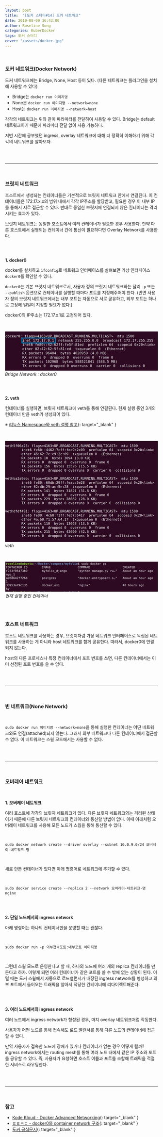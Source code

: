 ```yaml
---
layout: post
title:  "[도커 스터디#14] 도커 네트워크"
date: 2019-08-09 16:43:00
author: Roseline Song
categories: KuberDocker
tags: 도커 스터디
cover: "/assets/docker.jpg"
---
```



<br>

### 도커 네트워크(Docker Network)

도커 네트워크에는 Bridge, None, Host 등이 있다. (다른 네트워크는 플러그인을 설치해 사용할 수 있다) 

- Bridge는 `docker run 이미지명`
- None은 `docker run 이미지명 --network=none`
- Host는 `docker run 이미지명 --network=host`

각각의 네트워크는 위와 같이 파라미터를 전달하여 사용할 수 있다. Bridge는 default 네트워크이기 때문에 파라미터 전달 없이 사용 가능하다.

저번 시간에 공부했던 ingress, overlay 네트워크에 대해 더 정확히 이해하기 위해 각각의 네트워크를 알아보자.

<br>
<br>

<hr>

<br>


### 브릿지 네트워크

호스트에서 생성되는 컨테이너들은 기본적으로 브릿지 네트워크 안에서 연결된다. 이 컨테이너들은 172.17.x.x의 범위 내에서 각각 IP주소를 할당받고, 필요한 경우 이 내부 IP를 통해서 서로 접근할 수 있다. 반대로 동일한 브릿지에 연결되지 않은 컨테이너는 격리시키는 효과가 있다. 

브릿지 네트워크는 동일한 호스트에서 여러 컨테이너가 필요한 경우 사용한다. 만약 다른 호스트에서 실행되는 컨테이너 간에 통신이 필요하다면 Overlay Network를 사용한다. 

<br>
<br>

**1. docker0**

docker를 설치하고 `ifconfig`로 네트워크 인터페이스를 살펴보면 가상 인터페이스 `docker0`를 확인할 수 있다. 

`docker0`는 기본 브릿지 네트워크로서, 사용자 정의 브릿지 네트워크와는 달리 `-p` 또는 `--publish` 옵션으로 컨테이너를 실행할 때마다 포트를 지정해주어야 한다. (반면 사용자 정의 브릿지 네트워크에서는 내부 포트는 자동으로 서로 공유하고, 외부 포트는 하나로 고정해 일일이 지정할 필요가 없다.)

docker0의 IP주소는 172.17.x.1로 고정되어 있다. 

<br>

<img src="/assets/images/190809_01.PNG">*Bridge Network : docker0*

<br>
<br>

**2. veth**

컨테이너를 실행하면, 브릿지 네트워크에 veth를 통해 연결된다. 현재 실행 중인 3개의 컨테이너 만큼 veth가 생성되어 있다. 

※ [리눅스 Namespace와 veth 설명 참고](https://bluese05.tistory.com/28){: target="_blank" }

<br>

<img src="/assets/images/190809_03.PNG">*veth*

<br>

<img src="/assets/images/190809_02.PNG">*현재 실행 중인 컨테이너*

<br>
<br>

### 호스트 네트워크

호스트 네트워크를 사용하는 경우, 브릿지처럼 가상 네트워크 인터페이스로 독립된 네트워크를 사용하는 게 아니라 host 네트워크를 함께 공유한다. 따라서, docker0에 연결되지 않는다. 

host의 다른 프로세스나 특정 컨테이너에서 포트 번호를 쓰면, 다른 컨테이너에서는 이미 선점된 포트 번호를 쓸 수 없다. 

<br>
<br>

<hr>

<br>


### 빈 네트워크(None Network)

<br>

`sudo docker run 이미지명 --network=none`을 통해 실행한 컨테이너는 어떤 네트워크와도 연결(attached)되지 않는다. 그래서 외부 네트워크나 다른 컨테이너에서 접근할 수 없다. 이 네트워크는 스웜 모드에서는 사용할 수 없다.

<br>
<br>

<hr>

<br>

### 오버레이 네트워크

<br>

**1. 오버레이 네트워크**

여러 호스트에 각각의 브릿지 네트워크가 있다. 다른 브릿지 네트워크와는 격리된 상태이기 때문에 다른 브릿지 네트워크의 컨테이너와 통신할 방법이 없다. 이때 아래처럼 오버레이 네트워크를 사용해 모든 노드가 스웜을 통해 통신할 수 있다. 

<br>

```
sudo docker network create --driver overlay --subnet 10.0.9.0/24 오버레이-네트워크-명
```

<br>

새로 만든 컨테이너가 있다면 아래 명령어로 네트워크에 추가할 수 있다. 

<br>

```
sudo docker service create --replica 2 --network 오버레이-네트워크-명 nginx
```

<br>
<br>

**2. 단일 노드에서의 ingress network**

아래 명령어는 하나의 컨테이너만을 운영할 때는 괜찮다. 

<br>

```
sudo docker run -p 외부접속포트:내부포트 이미지명
```

<br>


그런데 스웜 모드로 운영한다고 할 때, 하나의 노드에 여러 개의 replica 컨테이너를 만든다고 하자. 이렇게 되면 여러 컨테이너가 같은 포트를 쓸 수 밖에 없는 상황이 된다. 이럴 때는 도커 스웜에서 자동으로 로드밸런서가 내장된 ingress network를 형성하고 외부 포트에서 들어오는 트래픽을 알아서 적당한 컨테이너에 리다이렉트해준다.

<br>
<br>

**3. 여러 노드에서의 ingress network**

여러 노드에서 ingress network가 형성된 경우, 마치 overlay 네트워크처럼 작동한다. 

사용자가 어떤 노드를 통해 접속해도 로드 밸런서를 통해 다른 노드의 컨테이너에 접근할 수 있다. 

만약 사용자가 접속한 노드에 장애가 있거나 컨테이너가 없는 경우 어떻게 될까? ingress network에서는 routing mesh를 통해 여러 노드 내에서 같은 IP 주소와 포트를 공유할 수 있다. 즉, 사용자가 요청하면 호스트 이름과 포트를 조합해 트래픽을 적절한 서비스로 라우팅한다. 


<br>
<br>

<hr>

<br>


### 참고

- [Kode Kloud - Docker Advanced Networking](https://youtu.be/Xxhhdo2e-DA){: target="_blank" }
- [ㅍㅍㅋㄷ - docker0와 container network 구조](https://bluese05.tistory.com/15){: target="_blank" }
- [도커 공식문서](https://docs.docker.com/network/){: target="_blank" }

<br>
<br>
